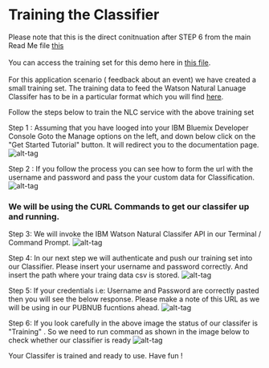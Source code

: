 # Training the Classifier
 
 Please note that this is the direct conitnuation after STEP 6 from the main Read Me file [this](/README.md)
 <br>
  <br>
 You can access the training set for this demo here in [this file](trainingData/train.csv).
 <br>
  <br>
For this application scenario ( feedback about an event) we have created a small training set. The training data to feed the Watson Natural Lanuage Classifer has to be in a particular format which you will find [here](https://console.bluemix.net/docs/services/natural-language-classifier/using-your-data.html#using-your-own-data). 


 
 Follow the steps below to train the NLC service with the above training set
  
Step 1 : Assuming that you have looged into your IBM Bluemix Developer Console Goto the Manage options on the left, 
         and down below click on the "Get Started Tutorial" button. It will redirect you to the documentation page.      
        ![alt-tag](https://github.com/shyampurk/eventFeedbackClassifier/blob/master/screenshots/watson_classifier/watsonAPIstep4.png)

Step 2 : If you follow the process you can see how to form the url with the<br>
        username and password and pass the your custom data for Classification.        
        ![alt-tag](https://github.com/shyampurk/eventFeedbackClassifier/blob/master/screenshots/watson_classifier/watsonAPIstep4A.png)
        


### We will be using the CURL Commands to get our classifer up and running.
        
Step 3: We will invoke the IBM Watson Natural Classifer API in our Terminal / Command Prompt.   ![alt-tag](https://github.com/shyampurk/eventFeedbackClassifier/blob/master/screenshots/trainingClassifier/watsonAPIstep9.png)

Step 4: In our next step we will authenticate and push our training set into our Classifier. Please insert your username and password correctly. And insert the path where your traing data csv is stored.  ![alt-tag](https://github.com/shyampurk/eventFeedbackClassifier/blob/master/screenshots/trainingClassifier/watsonAPIstep10.png)

Step 5: If your credentials i.e: Username and Password are correctly pasted then you will see the below response. Please make a note of this URL as we will be using in our PUBNUB fucntions ahead.  ![alt-tag](https://github.com/shyampurk/eventFeedbackClassifier/blob/master/screenshots/trainingClassifier/watsonAPIstep11.png)

Step 6: If you look carefully in the above image the status of our classifer is "Training" . So we need to run command as shown in the image below to check whether our classifier is ready  ![alt-tag](https://github.com/shyampurk/eventFeedbackClassifier/blob/master/screenshots/trainingClassifier/watsonAPIstep12.png)

Your Classifer is trained and ready to use. Have fun !
